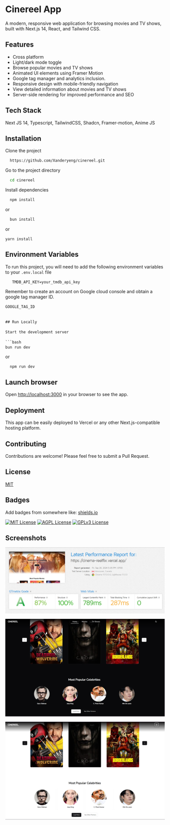 
# Cinereel App

A modern, responsive web application for browsing movies and TV shows, built with Next.js 14, React, and Tailwind CSS.

## Features

- Cross platform
- Light/dark mode toggle
- Browse popular movies and TV shows
- Animated UI elements using Framer Motion
- Google tag manager and analytics inclusion.
- Responsive design with mobile-friendly navigation
- View detailed information about movies and TV shows
- Server-side rendering for improved performance and SEO


## Tech Stack

 Next JS 14, Typescript, TailwindCSS, Shadcn, Framer-motion, Anime JS


## Installation

Clone the project

```bash
  https://github.com/Xanderyeng/cinereel.git
```

Go to the project directory

```bash
  cd cinereel
```

Install dependencies

```bash
  npm install
```
or
```bash
  bun install
   ```
   or
   ```
   yarn install
   ```
    
## Environment Variables

To run this project, you will need to add the following environment variables to your `.env.local` file

```
   TMDB_API_KEY=your_tmdb_api_key
   ```
   Remember to create an account on Google cloud console and obtain a google tag manager ID.
   ```
   GOOGLE_TAG_ID


## Run Locally

Start the development server

```bash
  bun run dev
```
or
```bash
  npm run dev
```


## Launch browser
Open [http://localhost:3000](http://localhost:3000) in your browser to see the app.
## Deployment
This app can be easily deployed to Vercel or any other Next.js-compatible hosting platform.
## Contributing

Contributions are welcome!
Please feel free to submit a Pull Request.


## License

[MIT](https://choosealicense.com/licenses/mit/)


## Badges

Add badges from somewhere like: [shields.io](https://shields.io/)

[![MIT License](https://img.shields.io/badge/License-MIT-green.svg)](https://choosealicense.com/licenses/mit/)
[![AGPL License](https://img.shields.io/badge/license-AGPL-blue.svg)](http://www.gnu.org/licenses/agpl-3.0)
[![GPLv3 License](https://img.shields.io/badge/License-GPL%20v3-yellow.svg)](https://opensource.org/licenses/)


## Screenshots

![App Screenshot](screenshot1.PNG)

![App Screenshot](dark.PNG)

![App Screenshot](light.PNG)

